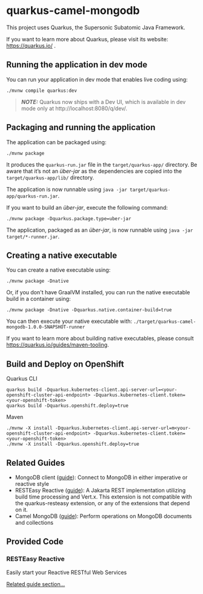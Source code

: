 # quarkus-camel-mongodb

This project uses Quarkus, the Supersonic Subatomic Java Framework.

If you want to learn more about Quarkus, please visit its website: https://quarkus.io/ .

## Running the application in dev mode

You can run your application in dev mode that enables live coding using:
```shell script
./mvnw compile quarkus:dev
```

> **_NOTE:_**  Quarkus now ships with a Dev UI, which is available in dev mode only at http://localhost:8080/q/dev/.

## Packaging and running the application

The application can be packaged using:
```shell script
./mvnw package
```
It produces the `quarkus-run.jar` file in the `target/quarkus-app/` directory.
Be aware that it’s not an _über-jar_ as the dependencies are copied into the `target/quarkus-app/lib/` directory.

The application is now runnable using `java -jar target/quarkus-app/quarkus-run.jar`.

If you want to build an _über-jar_, execute the following command:
```shell script
./mvnw package -Dquarkus.package.type=uber-jar
```

The application, packaged as an _über-jar_, is now runnable using `java -jar target/*-runner.jar`.

## Creating a native executable

You can create a native executable using: 
```shell script
./mvnw package -Dnative
```

Or, if you don't have GraalVM installed, you can run the native executable build in a container using: 
```shell script
./mvnw package -Dnative -Dquarkus.native.container-build=true
```

You can then execute your native executable with: `./target/quarkus-camel-mongodb-1.0.0-SNAPSHOT-runner`

If you want to learn more about building native executables, please consult https://quarkus.io/guides/maven-tooling.

## Build and Deploy on OpenShift

Quarkus CLI
```
quarkus build -Dquarkus.kubernetes-client.api-server-url=<your-openshift-cluster-api-endpoint> -Dquarkus.kubernetes-client.token=<your-openshift-token>
quarkus build -Dquarkus.openshift.deploy=true
```

Maven
```
./mvnw -X install -Dquarkus.kubernetes-client.api-server-url=m<your-openshift-cluster-api-endpoint> -Dquarkus.kubernetes-client.token=<your-openshift-token>
./mvnw -X install -Dquarkus.openshift.deploy=true
```

## Related Guides

- MongoDB client ([guide](https://quarkus.io/guides/mongodb)): Connect to MongoDB in either imperative or reactive style
- RESTEasy Reactive ([guide](https://quarkus.io/guides/resteasy-reactive)): A Jakarta REST implementation utilizing build time processing and Vert.x. This extension is not compatible with the quarkus-resteasy extension, or any of the extensions that depend on it.
- Camel MongoDB ([guide](https://access.redhat.com/documentation/en-us/red_hat_integration/3.latest/html/camel_extensions_for_quarkus_reference/extensions-mongodb)): Perform operations on MongoDB documents and collections

## Provided Code

### RESTEasy Reactive

Easily start your Reactive RESTful Web Services

[Related guide section...](https://quarkus.io/guides/getting-started-reactive#reactive-jax-rs-resources)

